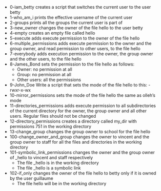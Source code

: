 * 0-iam_betty creates a script that switches the current user to the user betty
* 1-who_am_i prints the effective username of the current user
* 2-groups prints all the groups the current user is part of
* 3-new_owner changes the owner of the file hello to the user betty
* 4-empty creates an empty file called hello
* 5-execute adds execute permission to the owner of the file hello
* 6-multiple_permissions adds execute permission to the owner and the group owner, and read permission to other users, to the file hello
* 7-everybody adds execution permission to the owner, the group owner and the other users, to the file hello
* 8-James_Bond sets the permission to the file hello as follows:
	* Owner: no permission at all
	* Group: no permission at all
	* Other users: all the permissions
* 9-John_Doe Write a script that sets the mode of the file hello to this: -rwxr-x-wx
* 10-mirror_permissions sets the mode of the file hello the same as olleh’s mode
* 11-directories_permissions adds execute permission to all subdirectories of the current directory for the owner, the group owner and all other users. Regular files should not be changed
* 12-directory_permissions creates a directory called my_dir with permissions 751 in the working directory
* 13-change_group changes the group owner to school for the file hello
* 100-change_owner_and_group changes the owner to vincent and the group owner to staff for all the files and directories in the working directory
* 101-symbolic_link_permissions changes the owner and the group owner of _hello to vincent and staff respectively
	* The file _hello is in the working directory
	* The file _hello is a symbolic link
* 102-if_only changes the owner of the file hello to betty only if it is owned by the user guillaume
	* The file hello will be in the working directory
